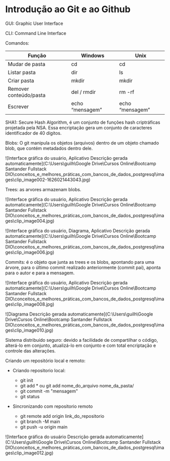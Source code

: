 # Introdução ao Git e ao Github

 

GUI: Graphic User Interface

CLI: Command Line Interface

Comandos:

| Função                  | Windows          | Unix             |
| ----------------------- | ---------------- | ---------------- |
| Mudar  de pasta         | cd               | cd               |
| Listar  pasta           | dir              | ls               |
| Criar  pasta            | mkdir            | mkdir            |
| Remover  conteúdo/pasta | del  / rmdir     | rm  -rf          |
| Escrever                | echo  “mensagem” | echo  “mensagem” |

 

SHA1: Secure Hash Algorithm, é um conjunto de funções hash criptráficas projetada pela NSA. Essa encriptação gera um conjunto de caracteres identificador de 40 dígitos.

 

Blobs: O git manipula os objetos (arquivos) dentro de um objeto chamado blob, que contém metadados dentro dele.

![Interface gráfica do usuário, Aplicativo  Descrição gerada automaticamente](C:\Users\guilh\Google Drive\Cursos Online\Bootcamp Santander Fullstack DIO\conceitos_e_melhores_práticas_com_bancos_de_dados_postgresql\images\clip_image002-1626021443043.jpg)

Trees: as arvores armazenam blobs.

![Interface gráfica do usuário, Aplicativo  Descrição gerada automaticamente](C:\Users\guilh\Google Drive\Cursos Online\Bootcamp Santander Fullstack DIO\conceitos_e_melhores_práticas_com_bancos_de_dados_postgresql\images\clip_image004.jpg)

![Interface gráfica do usuário, Diagrama, Aplicativo  Descrição gerada automaticamente](C:\Users\guilh\Google Drive\Cursos Online\Bootcamp Santander Fullstack DIO\conceitos_e_melhores_práticas_com_bancos_de_dados_postgresql\images\clip_image006.jpg)

Commits: é o objeto que junta as trees e os blobs, apontando para uma árvore, para o último commit realizado anteriormente (commit pai), aponta para o autor e para a mensagem.

![Interface gráfica do usuário, Aplicativo  Descrição gerada automaticamente](C:\Users\guilh\Google Drive\Cursos Online\Bootcamp Santander Fullstack DIO\conceitos_e_melhores_práticas_com_bancos_de_dados_postgresql\images\clip_image008.jpg)

![Diagrama  Descrição gerada automaticamente](C:\Users\guilh\Google Drive\Cursos Online\Bootcamp Santander Fullstack DIO\conceitos_e_melhores_práticas_com_bancos_de_dados_postgresql\images\clip_image010.jpg)

Sistema distribuído seguro: devido a facilidade de compartilhar o código, alterá-lo em conjunto, atualizá-lo em conjunto e com total encriptação e controle das alterações.

 

Criando um repositório local e remoto:

* Criando repositorio local:
  * git init
  * git add * ou git add nome_do_arquivo nome_da_pasta/
  * git commit -m "mensagem"
  * git status



* Sincronizando com repositorio remoto
  * git remote add origin link_do_repositorio
  * git branch -M main
  * git push -u origin main

![Interface gráfica do usuário  Descrição gerada automaticamente](C:\Users\guilh\Google Drive\Cursos Online\Bootcamp Santander Fullstack DIO\conceitos_e_melhores_práticas_com_bancos_de_dados_postgresql\images\clip_image012.jpg)

 